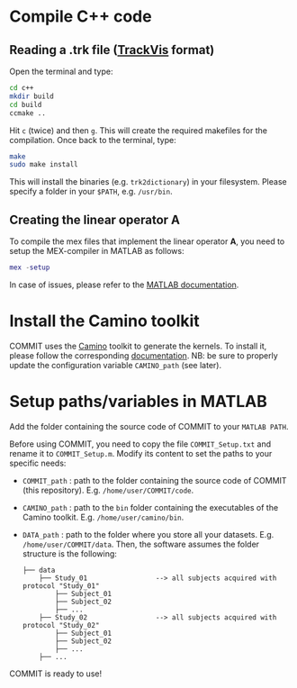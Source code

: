 # Compile C++ code

##  Reading a .trk file ([TrackVis](http://www.trackvis.org/docs/?subsect=fileformat) format)

Open the terminal and type:
```bash
cd c++
mkdir build
cd build
ccmake ..
```
Hit `c` (twice) and then `g`. This will create the required makefiles for the compilation.
Once back to the terminal, type:

```bash
make
sudo make install
```
This will install the binaries (e.g. `trk2dictionary`) in your filesystem. Please specify a folder in your `$PATH`, e.g. `/usr/bin`.

## Creating the linear operator **A**

To compile the mex files that implement the linear operator **A**, you need to setup the MEX-compiler in MATLAB as follows:
```matlab
mex -setup
```
In case of issues, please refer to the [MATLAB documentation](http://www.mathworks.ch/ch/help/matlab/matlab_external/what-you-need-to-build-mex-files.html).

# Install the Camino toolkit

COMMIT uses the [Camino](http://camino.org.uk) toolkit to generate the kernels.
To install it, please follow the corresponding [documentation](http://cmic.cs.ucl.ac.uk/camino//index.php?n=Main.Installation).
NB: be sure to properly update the configuration variable `CAMINO_path` (see later).

# Setup paths/variables in MATLAB

Add the folder containing the source code of COMMIT to your `MATLAB PATH`.

Before using COMMIT, you need to copy the file `COMMIT_Setup.txt` and rename it to `COMMIT_Setup.m`.
Modify its content to set the paths to your specific needs:

- `COMMIT_path` : path to the folder containing the source code of COMMIT (this repository). E.g. `/home/user/COMMIT/code`.

- `CAMINO_path` : path to the `bin` folder containing the executables of the Camino toolkit. E.g. `/home/user/camino/bin`.

- `DATA_path` : path to the folder where you store all your datasets. E.g. `/home/user/COMMIT/data`. Then, the software assumes the folder structure is the following:
    ```
    ├── data
        ├── Study_01                 --> all subjects acquired with protocol "Study_01"
            ├── Subject_01
            ├── Subject_02
            ├── ...
        ├── Study_02                 --> all subjects acquired with protocol "Study_02"
            ├── Subject_01
            ├── Subject_02
            ├── ...
        ├── ...
    ```

COMMIT is ready to use!
